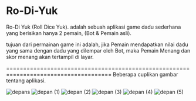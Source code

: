 # Ro-Di-Yuk

Ro-Di Yuk (Roll Dice Yuk). adalah sebuah aplikasi game dadu sederhana yang berisikan hanya 2 pemain, (Bot & Pemain asli). 

tujuan dari permainan game ini adalah, jika Pemain mendapatkan nilai dadu yang sama dengan dadu yang dilempar oleh Bot, maka Pemain Menang
dan skor menang akan tertampil di layar.

=====================================================================================
Beberapa cuplikan gambar tentang aplikasi.

![depans](https://user-images.githubusercontent.com/63692319/132039552-14afa853-6e27-4100-85d1-a362894bfac5.jpg)
![depan (1)](https://user-images.githubusercontent.com/63692319/132039167-2645b4a7-b529-4363-98aa-0728d6b21610.jpg)
![depan (2)](https://user-images.githubusercontent.com/63692319/132039786-28d7c31d-f190-4a03-b502-ec0a1bb77e0a.jpg)
![depan (3)](https://user-images.githubusercontent.com/63692319/132040186-a687739b-9c0f-4abc-a0ef-b5be64592d99.jpg)
![depan (4)](https://user-images.githubusercontent.com/63692319/132040356-d561f38b-2b63-48e3-801c-e572307df8a8.jpg)
![depan (5)](https://user-images.githubusercontent.com/63692319/132040522-13642ac1-403a-4edd-b786-0b34e4f7d7a9.jpg)







